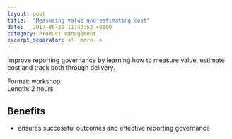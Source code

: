 ```yaml
---
layout: post
title:  "Measuring value and estimating cost"
date:   2017-06-30 11:40:52 +0100
category: Product management
excerpt_separator: <!--more-->
---
```


Improve reporting governance by learning how to measure value, estimate cost and track both through delivery.

Format: workshop  
Length: 2 hours

<!--more-->

## Benefits

- ensures successful outcomes and effective reporting governance

